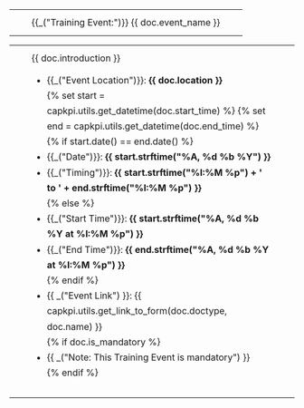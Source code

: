 <table class="panel-header" border="0" cellpadding="0" cellspacing="0" width="100%">
    <tr height="10"></tr>
    <tr>
        <td width="15"></td>
        <td>
            <div class="text-medium text-muted">
                <span>{{_("Training Event:")}} {{ doc.event_name }}</span>
            </div>
        </td>
        <td width="15"></td>
    </tr>
    <tr height="10"></tr>
</table>

<table class="panel-body" border="0" cellpadding="0" cellspacing="0" width="100%">
    <tr height="10"></tr>
    <tr>
        <td width="15"></td>
        <td>
            <div>
                {{ doc.introduction }}
                <ul class="list-unstyled" style="line-height: 1.7">
                    <li>{{_("Event Location")}}: <b>{{ doc.location }}</b></li>
                    {% set start = capkpi.utils.get_datetime(doc.start_time) %}
                    {% set end = capkpi.utils.get_datetime(doc.end_time) %}
                    {% if start.date() == end.date() %}
                        <li>{{_("Date")}}: <b>{{ start.strftime("%A, %d %b %Y") }}</b></li>
                        <li>
                            {{_("Timing")}}: <b>{{ start.strftime("%I:%M %p") + ' to ' + end.strftime("%I:%M %p") }}</b>
                        </li>
                    {% else %}
                        <li>
                            {{_("Start Time")}}: <b>{{ start.strftime("%A, %d %b %Y at %I:%M %p") }}</b>
                        </li>
                        <li>{{_("End Time")}}: <b>{{ end.strftime("%A, %d %b %Y at %I:%M %p") }}</b></li>
                    {% endif %}
                    <li>{{ _("Event Link") }}: {{ capkpi.utils.get_link_to_form(doc.doctype, doc.name) }}</li>
                    {% if doc.is_mandatory %}
                        <li>{{ _("Note: This Training Event is mandatory") }}</li>
                    {% endif %}
                </ul>
            </div>
        </td>
        <td width="15"></td>
    </tr>
    <tr height="10"></tr>
</table>
